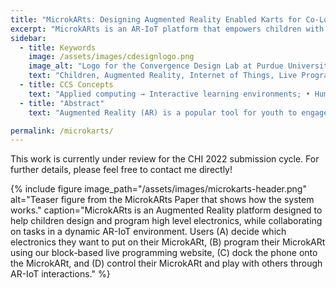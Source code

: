 ```yaml
---
title: "MicrokARts: Designing Augmented Reality Enabled Karts for Co-Located Play with Children"
excerpt: "MicrokARts is an AR-IoT platform that empowers children with the ability to create dynamic environments where AR content can trigger reactions from wirelessly connected programmable devices in the real world."
sidebar:
  - title: Keywords
    image: /assets/images/cdesignlogo.png
    image_alt: "Logo for the Convergence Design Lab at Purdue University"
    text: "Children, Augmented Reality, Internet of Things, Live Programming, Shared AR"
  - title: CCS Concepts
    text: "Applied computing → Interactive learning environments; • Human-centered computing → User interface"
  - title: "Abstract"
    text: "Augmented Reality (AR) is a popular tool for youth to engage with technology in exciting ways; coupled with the Internet of Things (IoT), these domains create unique opportunities for youth to explore, learn, and play. However, many systems today enable such experiences without allowing end-users to customize the contents’ looks or behavior. To this end, we developed MicrokARts, allowing children to (1) create an IoT kart, clad with actuators and sensors, (2) program using our block-based programming environment, and (3) interact wirelessly in a dynamic AR-IoT environment. We tested our initial system with 4 Graduate Student Experts and 15 Youth (age=11--18), before testing MicrokARts with 22 users (ages=9--15). We observed how children designed their interactions using AR and IoT devices, and their engagement with the technology. Through this work, we contribute to continued efforts to support youth in building foundational understandings of physical computing to enhance creative play."

permalink: /microkarts/
---
```

This work is currently under review for the CHI 2022 submission cycle. For further details, please feel free to contact me directly!

{% include figure image_path="/assets/images/microkarts-header.png" alt="Teaser figure from the MicrokARts Paper that shows how the system works." caption="MicrokARts is an Augmented Reality platform designed to help children design and program high level electronics, while collaborating on tasks in a dynamic AR-IoT environment. Users (A) decide which electronics they want to put on their MicrokARt, (B) program their MicrokARt using our block-based live programming website, (C) dock the phone onto the MicrokARt, and (D) control their MicrokARt and play with others through AR-IoT interactions." %}